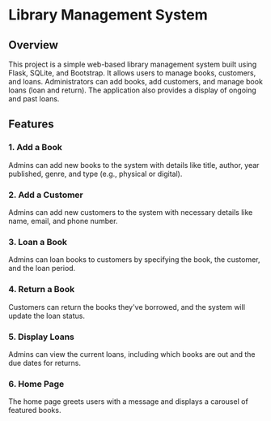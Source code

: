# Library Management System
## Overview
This project is a simple web-based library management system built using Flask, SQLite, and Bootstrap. It allows users to manage books, customers, and loans. Administrators can add books, add customers, and manage book loans (loan and return). The application also provides a display of ongoing and past loans.

## Features
### 1. Add a Book
Admins can add new books to the system with details like title, author, year published, genre, and type (e.g., physical or digital).
### 2. Add a Customer
Admins can add new customers to the system with necessary details like name, email, and phone number.
### 3. Loan a Book
Admins can loan books to customers by specifying the book, the customer, and the loan period.
### 4. Return a Book
Customers can return the books they've borrowed, and the system will update the loan status.
### 5. Display Loans
Admins can view the current loans, including which books are out and the due dates for returns.
### 6. Home Page
The home page greets users with a message and displays a carousel of featured books.